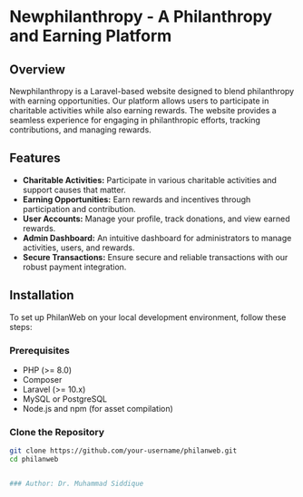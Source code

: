 # Newphilanthropy - A Philanthropy and Earning Platform

## Overview

Newphilanthropy is a Laravel-based website designed to blend philanthropy with earning opportunities. Our platform allows users to participate in charitable activities while also earning rewards. The website provides a seamless experience for engaging in philanthropic efforts, tracking contributions, and managing rewards.

## Features

- **Charitable Activities:** Participate in various charitable activities and support causes that matter.
- **Earning Opportunities:** Earn rewards and incentives through participation and contribution.
- **User Accounts:** Manage your profile, track donations, and view earned rewards.
- **Admin Dashboard:** An intuitive dashboard for administrators to manage activities, users, and rewards.
- **Secure Transactions:** Ensure secure and reliable transactions with our robust payment integration.

## Installation

To set up PhilanWeb on your local development environment, follow these steps:

### Prerequisites

- PHP (>= 8.0)
- Composer
- Laravel (>= 10.x)
- MySQL or PostgreSQL
- Node.js and npm (for asset compilation)

### Clone the Repository

```bash
git clone https://github.com/your-username/philanweb.git
cd philanweb


### Author: Dr. Muhammad Siddique
